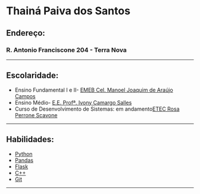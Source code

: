 # Thainá Paiva dos Santos

## Endereço:
### R. Antonio Franciscone 204 - Terra Nova

---
## Escolaridade:
+ Ensino Fundamental I e II- [EMEB Cel. Manoel Joaquim de Araújo Campos](https://www.escol.as/207032-manoel-joaquim-de-araujo-campos-cel-emeb)
+ Ensino Médio- [E.E. Profª. Ivony Camargo Salles](https://pt-br.facebook.com/EscolaIvony/)
+ Curso de Desenvolvimento de Sistemas: em andamento[ETEC Rosa Perrone Scavone
](http://rosaperrone.com.br/)
---
## Habilidades:
+ [Python](https://www.python.org/)
+ [Pandas](https://pandas.pydata.org/)
+ [Flask](https://flask.palletsprojects.com/en/2.1.x/)
+ [C++](https://isocpp.org/)
+ [Git](https://git-scm.com/)
---
